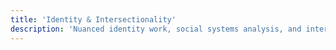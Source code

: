 ```yaml
---
title: 'Identity & Intersectionality'
description: 'Nuanced identity work, social systems analysis, and intersectional perspectives on society.'
---
```

